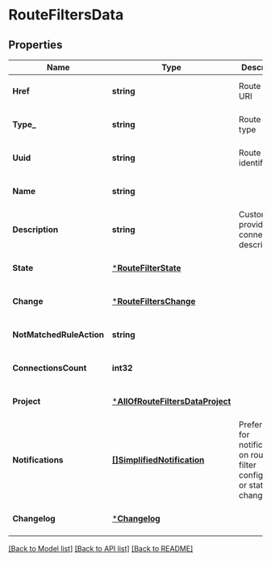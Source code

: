 # RouteFiltersData

## Properties
Name | Type | Description | Notes
------------ | ------------- | ------------- | -------------
**Href** | **string** | Route Filter URI | [optional] [default to null]
**Type_** | **string** | Route Filter type | [optional] [default to null]
**Uuid** | **string** | Route Filter identifier | [optional] [default to null]
**Name** | **string** |  | [optional] [default to null]
**Description** | **string** | Customer-provided connection description | [optional] [default to null]
**State** | [***RouteFilterState**](RouteFilterState.md) |  | [optional] [default to null]
**Change** | [***RouteFiltersChange**](RouteFiltersChange.md) |  | [optional] [default to null]
**NotMatchedRuleAction** | **string** |  | [optional] [default to null]
**ConnectionsCount** | **int32** |  | [optional] [default to null]
**Project** | [***AllOfRouteFiltersDataProject**](AllOfRouteFiltersDataProject.md) |  | [optional] [default to null]
**Notifications** | [**[]SimplifiedNotification**](SimplifiedNotification.md) | Preferences for notifications on route filter configuration or status changes | [optional] [default to null]
**Changelog** | [***Changelog**](Changelog.md) |  | [optional] [default to null]

[[Back to Model list]](../README.md#documentation-for-models) [[Back to API list]](../README.md#documentation-for-api-endpoints) [[Back to README]](../README.md)

